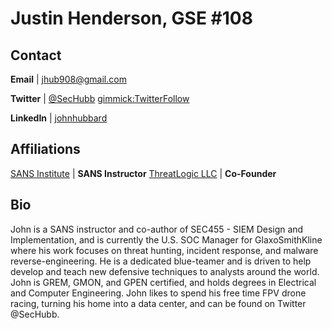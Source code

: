 Justin Henderson, GSE #108
============

Contact
-------
**Email** | [jhub908@gmail.com](mailto:jhub908@gmail.com)

**Twitter** | [@SecHubb](http://twitter.com/SecHubb) [gimmick:TwitterFollow](@SecHubb)

**LinkedIn** | [johnhubbard](https://www.linkedin.com/in/johnlhubbard/)

Affiliations
-------
[SANS Institute](http://www.sans.org) | **SANS Instructor**
[ThreatLogic LLC](https://www.threat-logic.com) | **Co-Founder**

Bio
-----------
 
John is a SANS instructor and co-author of SEC455 - SIEM Design and Implementation, and is currently the U.S. SOC Manager for GlaxoSmithKline where his work focuses on threat hunting, incident response, and malware reverse-engineering. He is a dedicated blue-teamer and is driven to help develop and teach new defensive techniques to analysts around the world. John is GREM, GMON, and GPEN certified, and holds degrees in Electrical and Computer Engineering. John likes to spend his free time FPV drone racing, turning his home into a data center, and can be found on Twitter @SecHubb.